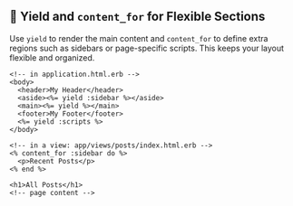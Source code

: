 ## 📑 Yield and `content_for` for Flexible Sections

Use `yield` to render the main content and `content_for` to define extra regions such as sidebars or page-specific scripts. This keeps your layout flexible and organized.

```erb
<!-- in application.html.erb -->
<body>
  <header>My Header</header>
  <aside><%= yield :sidebar %></aside>
  <main><%= yield %></main>
  <footer>My Footer</footer>
  <%= yield :scripts %>
</body>
```

```erb
<!-- in a view: app/views/posts/index.html.erb -->
<% content_for :sidebar do %>
  <p>Recent Posts</p>
<% end %>

<h1>All Posts</h1>
<!-- page content -->
```